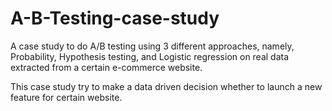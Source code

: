 # A-B-Testing-case-study
A case study to do  A/B testing using 3 different approaches, namely, Probability, Hypothesis testing, and Logistic regression on real data extracted from a certain e-commerce website.

This case study try to make a data driven decision whether to launch a new feature for certain website. 
